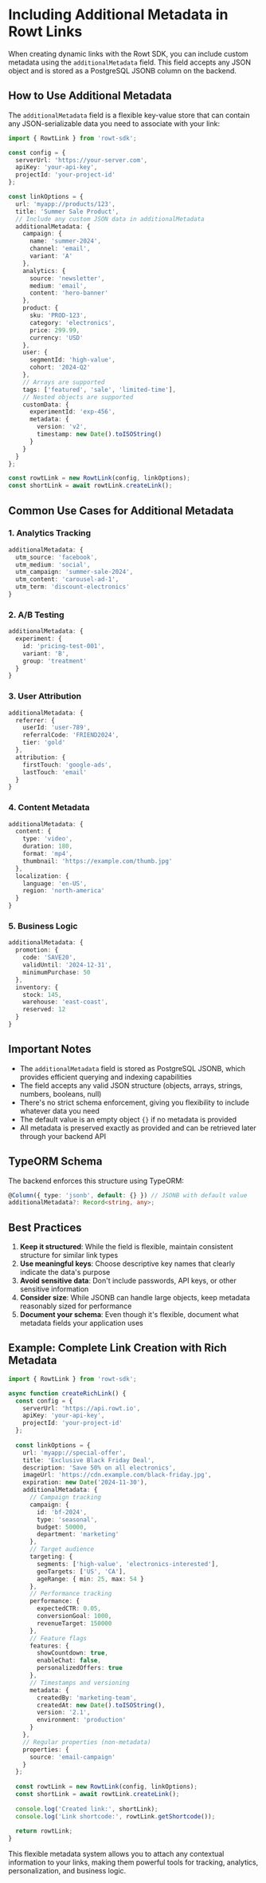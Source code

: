 # Including Additional Metadata in Rowt Links

When creating dynamic links with the Rowt SDK, you can include custom metadata using the `additionalMetadata` field. This field accepts any JSON object and is stored as a PostgreSQL JSONB column on the backend.

## How to Use Additional Metadata

The `additionalMetadata` field is a flexible key-value store that can contain any JSON-serializable data you need to associate with your link:

```typescript
import { RowtLink } from 'rowt-sdk';

const config = {
  serverUrl: 'https://your-server.com',
  apiKey: 'your-api-key',
  projectId: 'your-project-id'
};

const linkOptions = {
  url: 'myapp://products/123',
  title: 'Summer Sale Product',
  // Include any custom JSON data in additionalMetadata
  additionalMetadata: {
    campaign: {
      name: 'summer-2024',
      channel: 'email',
      variant: 'A'
    },
    analytics: {
      source: 'newsletter',
      medium: 'email', 
      content: 'hero-banner'
    },
    product: {
      sku: 'PROD-123',
      category: 'electronics',
      price: 299.99,
      currency: 'USD'
    },
    user: {
      segmentId: 'high-value',
      cohort: '2024-Q2'
    },
    // Arrays are supported
    tags: ['featured', 'sale', 'limited-time'],
    // Nested objects are supported
    customData: {
      experimentId: 'exp-456',
      metadata: {
        version: 'v2',
        timestamp: new Date().toISOString()
      }
    }
  }
};

const rowtLink = new RowtLink(config, linkOptions);
const shortLink = await rowtLink.createLink();
```

## Common Use Cases for Additional Metadata

### 1. Analytics Tracking

```typescript
additionalMetadata: {
  utm_source: 'facebook',
  utm_medium: 'social',
  utm_campaign: 'summer-sale-2024',
  utm_content: 'carousel-ad-1',
  utm_term: 'discount-electronics'
}
```

### 2. A/B Testing

```typescript
additionalMetadata: {
  experiment: {
    id: 'pricing-test-001',
    variant: 'B',
    group: 'treatment'
  }
}
```

### 3. User Attribution

```typescript
additionalMetadata: {
  referrer: {
    userId: 'user-789',
    referralCode: 'FRIEND2024',
    tier: 'gold'
  },
  attribution: {
    firstTouch: 'google-ads',
    lastTouch: 'email'
  }
}
```

### 4. Content Metadata

```typescript
additionalMetadata: {
  content: {
    type: 'video',
    duration: 180,
    format: 'mp4',
    thumbnail: 'https://example.com/thumb.jpg'
  },
  localization: {
    language: 'en-US',
    region: 'north-america'
  }
}
```

### 5. Business Logic

```typescript
additionalMetadata: {
  promotion: {
    code: 'SAVE20',
    validUntil: '2024-12-31',
    minimumPurchase: 50
  },
  inventory: {
    stock: 145,
    warehouse: 'east-coast',
    reserved: 12
  }
}
```

## Important Notes

- The `additionalMetadata` field is stored as PostgreSQL JSONB, which provides efficient querying and indexing capabilities
- The field accepts any valid JSON structure (objects, arrays, strings, numbers, booleans, null)
- There's no strict schema enforcement, giving you flexibility to include whatever data you need
- The default value is an empty object `{}` if no metadata is provided
- All metadata is preserved exactly as provided and can be retrieved later through your backend API

## TypeORM Schema

The backend enforces this structure using TypeORM:

```typescript
@Column({ type: 'jsonb', default: {} }) // JSONB with default value
additionalMetadata?: Record<string, any>;
```

## Best Practices

1. **Keep it structured**: While the field is flexible, maintain consistent structure for similar link types
2. **Use meaningful keys**: Choose descriptive key names that clearly indicate the data's purpose
3. **Avoid sensitive data**: Don't include passwords, API keys, or other sensitive information
4. **Consider size**: While JSONB can handle large objects, keep metadata reasonably sized for performance
5. **Document your schema**: Even though it's flexible, document what metadata fields your application uses

## Example: Complete Link Creation with Rich Metadata

```typescript
import { RowtLink } from 'rowt-sdk';

async function createRichLink() {
  const config = {
    serverUrl: 'https://api.rowt.io',
    apiKey: 'your-api-key',
    projectId: 'your-project-id'
  };
  
  const linkOptions = {
    url: 'myapp://special-offer',
    title: 'Exclusive Black Friday Deal',
    description: 'Save 50% on all electronics',
    imageUrl: 'https://cdn.example.com/black-friday.jpg',
    expiration: new Date('2024-11-30'),
    additionalMetadata: {
      // Campaign tracking
      campaign: {
        id: 'bf-2024',
        type: 'seasonal',
        budget: 50000,
        department: 'marketing'
      },
      // Target audience
      targeting: {
        segments: ['high-value', 'electronics-interested'],
        geoTargets: ['US', 'CA'],
        ageRange: { min: 25, max: 54 }
      },
      // Performance tracking
      performance: {
        expectedCTR: 0.05,
        conversionGoal: 1000,
        revenueTarget: 150000
      },
      // Feature flags
      features: {
        showCountdown: true,
        enableChat: false,
        personalizedOffers: true
      },
      // Timestamps and versioning
      metadata: {
        createdBy: 'marketing-team',
        createdAt: new Date().toISOString(),
        version: '2.1',
        environment: 'production'
      }
    },
    // Regular properties (non-metadata)
    properties: {
      source: 'email-campaign'
    }
  };
  
  const rowtLink = new RowtLink(config, linkOptions);
  const shortLink = await rowtLink.createLink();
  
  console.log('Created link:', shortLink);
  console.log('Link shortcode:', rowtLink.getShortcode());
  
  return rowtLink;
}
```

This flexible metadata system allows you to attach any contextual information to your links, making them powerful tools for tracking, analytics, personalization, and business logic.